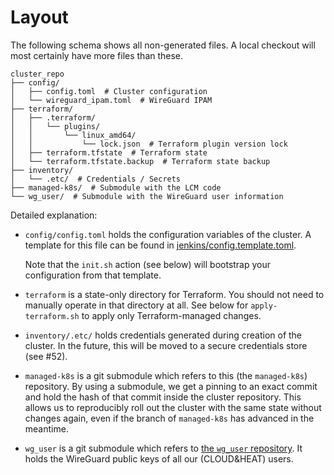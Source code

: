 # Layout

The following schema shows all non-generated files. A local checkout will most
certainly have more files than these.

```
cluster_repo
├── config/
│   ├── config.toml  # Cluster configuration
│   └── wireguard_ipam.toml  # WireGuard IPAM
├── terraform/
│   ├── .terraform/
│   │   └── plugins/
│   │       └── linux_amd64/
│   │           └── lock.json  # Terraform plugin version lock
│   ├── terraform.tfstate  # Terraform state
│   └── terraform.tfstate.backup  # Terraform state backup
├── inventory/
│   └── .etc/  # Credentials / Secrets
├── managed-k8s/  # Submodule with the LCM code
└── wg_user/  # Submodule with the WireGuard user information
```

Detailed explanation:

- `config/config.toml` holds the configuration variables of the cluster. A
  template for this file can be found in
  [jenkins/config.template.toml](/jenkins/config.template.toml).

  Note that the `init.sh` action (see below) will bootstrap your configuration
  from that template.

- `terraform` is a state-only directory for Terraform. You should not need to
  manually operate in that directory at all. See below for `apply-terraform.sh`
  to apply only Terraform-managed changes.

- `inventory/.etc/` holds credentials generated during creation of the cluster.
  In the future, this will be moved to a secure credentials store (see #52).

- `managed-k8s` is a git submodule which refers to this (the `managed-k8s`)
  repository. By using a submodule, we get a pinning to an exact commit and
  hold the hash of that commit inside the cluster repository. This allows us
  to reproducibly roll out the cluster with the same state without changes
  again, even if the branch of `managed-k8s` has advanced in the meantime.

- `wg_user` is a git submodule which refers to
  [the `wg_user` repository](https://gitlab.cloudandheat.com/lcm/wg_user). It
  holds the WireGuard public keys of all our (CLOUD&HEAT) users.
